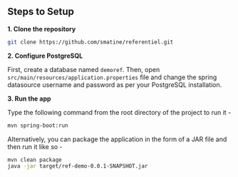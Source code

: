 

## Steps to Setup

**1. Clone the repository**

```bash
git clone https://github.com/smatine/referentiel.git
```

**2. Configure PostgreSQL**

First, create a database named `demoref`. Then, open `src/main/resources/application.properties` file and change the spring datasource username and password as per your PostgreSQL installation.

**3. Run the app**

Type the following command from the root directory of the project to run it -

```bash
mvn spring-boot:run
```

Alternatively, you can package the application in the form of a JAR file and then run it like so -

```bash
mvn clean package
java -jar target/ref-demo-0.0.1-SNAPSHOT.jar
```